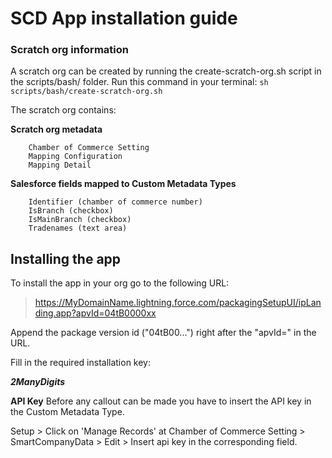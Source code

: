 # SCD App installation guide

### Scratch org information

A scratch org can be created by running the create-scratch-org.sh script in the scripts/bash/ folder.
Run this command in your terminal: `sh scripts/bash/create-scratch-org.sh`

The scratch org contains:

**Scratch org metadata**
```
    Chamber of Commerce Setting
    Mapping Configuration
    Mapping Detail 
```
**Salesforce fields mapped to Custom Metadata Types**
```
    Identifier (chamber of commerce number)
    IsBranch (checkbox)
    IsMainBranch (checkbox)
    Tradenames (text area)
```
## Installing the app
To install the app in your org go to the following URL:

> https://MyDomainName.lightning.force.com/packagingSetupUI/ipLanding.app?apvId=04tB0000xx

Append the package version id ("04tB00...") right after the "apvId=" in the URL.

Fill in the required installation key:

***2ManyDigits***


**API Key**
Before any callout can be made you have to insert the API key in the Custom Metadata Type.

Setup > Click on 'Manage Records' at Chamber of Commerce Setting > SmartCompanyData > Edit > Insert api key in the corresponding field.